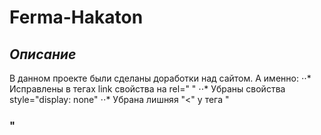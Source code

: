 # Ferma-Hakaton

## _Описание_
В данном проекте были сделаны доработки над сайтом.
А именно:
⋅⋅* Исправлены в тегах link свойства на rel=" "
⋅⋅* Убраны свойства style="display: none"
⋅⋅* Убрана лишняя "<" у тега "<h3>"